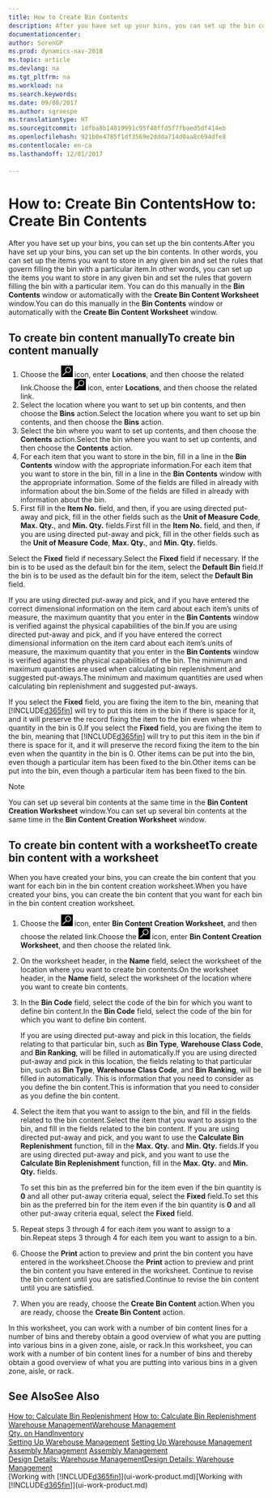```yaml
---
title: How to Create Bin Contents
description: After you have set up your bins, you can set up the bin contents. In other words, you can set up the items you want to store in any given bin and set the rules that govern filling the bin with a particular item.
documentationcenter: 
author: SorenGP
ms.prod: dynamics-nav-2018
ms.topic: article
ms.devlang: na
ms.tgt_pltfrm: na
ms.workload: na
ms.search.keywords: 
ms.date: 09/08/2017
ms.author: sgroespe
ms.translationtype: HT
ms.sourcegitcommit: 1dfba8b14019991c95f40ffd5f7fbaed5df414eb
ms.openlocfilehash: 921b0e4785f1df3569e2ddda714d0aa8c694dfe8
ms.contentlocale: en-ca
ms.lasthandoff: 12/01/2017

---
```

# <a name="how-to-create-bin-contents"></a><span data-ttu-id="338d2-104">How to: Create Bin Contents</span><span class="sxs-lookup"><span data-stu-id="338d2-104">How to: Create Bin Contents</span></span>
<span data-ttu-id="338d2-105">After you have set up your bins, you can set up the bin contents.</span><span class="sxs-lookup"><span data-stu-id="338d2-105">After you have set up your bins, you can set up the bin contents.</span></span> <span data-ttu-id="338d2-106">In other words, you can set up the items you want to store in any given bin and set the rules that govern filling the bin with a particular item.</span><span class="sxs-lookup"><span data-stu-id="338d2-106">In other words, you can set up the items you want to store in any given bin and set the rules that govern filling the bin with a particular item.</span></span> <span data-ttu-id="338d2-107">You can do this manually in the **Bin Contents** window or automatically with the **Create Bin Content Worksheet** window.</span><span class="sxs-lookup"><span data-stu-id="338d2-107">You can do this manually in the **Bin Contents** window or automatically with the **Create Bin Content Worksheet** window.</span></span>

## <a name="to-create-bin-content-manually"></a><span data-ttu-id="338d2-108">To create bin content manually</span><span class="sxs-lookup"><span data-stu-id="338d2-108">To create bin content manually</span></span>  
1.  <span data-ttu-id="338d2-109">Choose the ![Search for Page or Report](media/ui-search/search_small.png "Search for Page or Report icon") icon, enter **Locations**, and then choose the related link.</span><span class="sxs-lookup"><span data-stu-id="338d2-109">Choose the ![Search for Page or Report](media/ui-search/search_small.png "Search for Page or Report icon") icon, enter **Locations**, and then choose the related link.</span></span>  
2.  <span data-ttu-id="338d2-110">Select the location where you want to set up bin contents,  and then choose the **Bins** action.</span><span class="sxs-lookup"><span data-stu-id="338d2-110">Select the location where you want to set up bin contents,  and then choose the **Bins** action.</span></span>  
3.  <span data-ttu-id="338d2-111">Select the bin where you want to set up contents, and then choose the **Contents** action.</span><span class="sxs-lookup"><span data-stu-id="338d2-111">Select the bin where you want to set up contents, and then choose the **Contents** action.</span></span>  
4.  <span data-ttu-id="338d2-112">For each item that you want to store in the bin, fill in a line in the **Bin Contents** window with the appropriate information.</span><span class="sxs-lookup"><span data-stu-id="338d2-112">For each item that you want to store in the bin, fill in a line in the **Bin Contents** window with the appropriate information.</span></span> <span data-ttu-id="338d2-113">Some of the fields are filled in already with information about the bin.</span><span class="sxs-lookup"><span data-stu-id="338d2-113">Some of the fields are filled in already with information about the bin.</span></span>  
5.  <span data-ttu-id="338d2-114">First fill in the **Item No.** field, and then, if you are using directed put-away and pick, fill in the other fields such as the **Unit of Measure Code**, **Max. Qty.**, and **Min. Qty.** fields.</span><span class="sxs-lookup"><span data-stu-id="338d2-114">First fill in the **Item No.** field, and then, if you are using directed put-away and pick, fill in the other fields such as the **Unit of Measure Code**, **Max. Qty.**, and **Min. Qty.** fields.</span></span>  

<span data-ttu-id="338d2-115">Select the **Fixed** field if necessary.</span><span class="sxs-lookup"><span data-stu-id="338d2-115">Select the **Fixed** field if necessary.</span></span> <span data-ttu-id="338d2-116">If the bin is to be used as the default bin for the item, select the **Default Bin** field.</span><span class="sxs-lookup"><span data-stu-id="338d2-116">If the bin is to be used as the default bin for the item, select the **Default Bin** field.</span></span>  

<span data-ttu-id="338d2-117">If you are using directed put-away and pick, and if you have entered the correct dimensional information on the item card about each item’s units of measure, the maximum quantity that you enter in the **Bin Contents** window is verified against the physical capabilities of the bin.</span><span class="sxs-lookup"><span data-stu-id="338d2-117">If you are using directed put-away and pick, and if you have entered the correct dimensional information on the item card about each item’s units of measure, the maximum quantity that you enter in the **Bin Contents** window is verified against the physical capabilities of the bin.</span></span> <span data-ttu-id="338d2-118">The minimum and maximum quantities are used when calculating bin replenishment and suggested put-aways.</span><span class="sxs-lookup"><span data-stu-id="338d2-118">The minimum and maximum quantities are used when calculating bin replenishment and suggested put-aways.</span></span>  

<span data-ttu-id="338d2-119">If you select the **Fixed** field, you are fixing the item to the bin, meaning that [!INCLUDE[d365fin](includes/d365fin_md.md)] will try to put this item in the bin if there is space for it, and it will preserve the record fixing the item to the bin even when the quantity in the bin is 0.</span><span class="sxs-lookup"><span data-stu-id="338d2-119">If you select the **Fixed** field, you are fixing the item to the bin, meaning that [!INCLUDE[d365fin](includes/d365fin_md.md)] will try to put this item in the bin if there is space for it, and it will preserve the record fixing the item to the bin even when the quantity in the bin is 0.</span></span> <span data-ttu-id="338d2-120">Other items can be put into the bin, even though a particular item has been fixed to the bin.</span><span class="sxs-lookup"><span data-stu-id="338d2-120">Other items can be put into the bin, even though a particular item has been fixed to the bin.</span></span>  

> [!NOTE]  
>  <span data-ttu-id="338d2-121">You can set up several bin contents at the same time in the **Bin Content Creation Worksheet** window.</span><span class="sxs-lookup"><span data-stu-id="338d2-121">You can set up several bin contents at the same time in the **Bin Content Creation Worksheet** window.</span></span>  

## <a name="to-create-bin-content-with-a-worksheet"></a><span data-ttu-id="338d2-122">To create bin content with a worksheet</span><span class="sxs-lookup"><span data-stu-id="338d2-122">To create bin content with a worksheet</span></span>  
<span data-ttu-id="338d2-123">When you have created your bins, you can create the bin content that you want for each bin in the bin content creation worksheet.</span><span class="sxs-lookup"><span data-stu-id="338d2-123">When you have created your bins, you can create the bin content that you want for each bin in the bin content creation worksheet.</span></span>

1.  <span data-ttu-id="338d2-124">Choose the ![Search for Page or Report](media/ui-search/search_small.png "Search for Page or Report icon") icon, enter **Bin Content Creation Worksheet**, and then choose the related link.</span><span class="sxs-lookup"><span data-stu-id="338d2-124">Choose the ![Search for Page or Report](media/ui-search/search_small.png "Search for Page or Report icon") icon, enter **Bin Content Creation Worksheet**, and then choose the related link.</span></span>  
2.  <span data-ttu-id="338d2-125">On the worksheet header, in the **Name** field, select the worksheet of the location where you want to create bin contents.</span><span class="sxs-lookup"><span data-stu-id="338d2-125">On the worksheet header, in the **Name** field, select the worksheet of the location where you want to create bin contents.</span></span>  
3.  <span data-ttu-id="338d2-126">In the **Bin Code** field, select the code of the bin for which you want to define bin content.</span><span class="sxs-lookup"><span data-stu-id="338d2-126">In the **Bin Code** field, select the code of the bin for which you want to define bin content.</span></span>   

    <span data-ttu-id="338d2-127">If you are using directed put-away and pick in this location, the fields relating to that particular bin, such as **Bin Type**, **Warehouse Class Code**, and **Bin Ranking**, will be filled in automatically.</span><span class="sxs-lookup"><span data-stu-id="338d2-127">If you are using directed put-away and pick in this location, the fields relating to that particular bin, such as **Bin Type**, **Warehouse Class Code**, and **Bin Ranking**, will be filled in automatically.</span></span> <span data-ttu-id="338d2-128">This is information that you need to consider as you define the bin content.</span><span class="sxs-lookup"><span data-stu-id="338d2-128">This is information that you need to consider as you define the bin content.</span></span>  
4.  <span data-ttu-id="338d2-129">Select the item that you want to assign to the bin, and fill in the fields related to the bin content.</span><span class="sxs-lookup"><span data-stu-id="338d2-129">Select the item that you want to assign to the bin, and fill in the fields related to the bin content.</span></span> <span data-ttu-id="338d2-130">If you are using directed put-away and pick, and you want to use the **Calculate Bin Replenishment** function, fill in the **Max. Qty.** and **Min. Qty.** fields.</span><span class="sxs-lookup"><span data-stu-id="338d2-130">If you are using directed put-away and pick, and you want to use the **Calculate Bin Replenishment** function, fill in the **Max. Qty.** and **Min. Qty.** fields.</span></span>  

    <span data-ttu-id="338d2-131">To set this bin as the preferred bin for the item even if the bin quantity is **0** and all other put-away criteria equal, select the **Fixed** field.</span><span class="sxs-lookup"><span data-stu-id="338d2-131">To set this bin as the preferred bin for the item even if the bin quantity is **0** and all other put-away criteria equal, select the **Fixed** field.</span></span>  
5.  <span data-ttu-id="338d2-132">Repeat steps 3 through 4 for each item you want to assign to a bin.</span><span class="sxs-lookup"><span data-stu-id="338d2-132">Repeat steps 3 through 4 for each item you want to assign to a bin.</span></span>  
6.  <span data-ttu-id="338d2-133">Choose the **Print** action to preview and print the bin content you have entered in the worksheet.</span><span class="sxs-lookup"><span data-stu-id="338d2-133">Choose the **Print** action to preview and print the bin content you have entered in the worksheet.</span></span> <span data-ttu-id="338d2-134">Continue to revise the bin content until you are satisfied.</span><span class="sxs-lookup"><span data-stu-id="338d2-134">Continue to revise the bin content until you are satisfied.</span></span>  
7.  <span data-ttu-id="338d2-135">When you are ready, choose the **Create Bin Content** action.</span><span class="sxs-lookup"><span data-stu-id="338d2-135">When you are ready, choose the **Create Bin Content** action.</span></span>  

<span data-ttu-id="338d2-136">In this worksheet, you can work with a number of bin content lines for a number of bins and thereby obtain a good overview of what you are putting into various bins in a given zone, aisle, or rack.</span><span class="sxs-lookup"><span data-stu-id="338d2-136">In this worksheet, you can work with a number of bin content lines for a number of bins and thereby obtain a good overview of what you are putting into various bins in a given zone, aisle, or rack.</span></span>  

## <a name="see-also"></a><span data-ttu-id="338d2-137">See Also</span><span class="sxs-lookup"><span data-stu-id="338d2-137">See Also</span></span>
<span data-ttu-id="338d2-138">[How to: Calculate Bin Replenishment](warehouse-how-to-calculate-bin-replenishment.md)  </span><span class="sxs-lookup"><span data-stu-id="338d2-138">[How to: Calculate Bin Replenishment](warehouse-how-to-calculate-bin-replenishment.md)  </span></span>  
[<span data-ttu-id="338d2-139">Warehouse Management</span><span class="sxs-lookup"><span data-stu-id="338d2-139">Warehouse Management</span></span>](warehouse-manage-warehouse.md)  
[<span data-ttu-id="338d2-140">Qty. on Hand</span><span class="sxs-lookup"><span data-stu-id="338d2-140">Inventory</span></span>](inventory-manage-inventory.md)  
<span data-ttu-id="338d2-141">[Setting Up Warehouse Management](warehouse-setup-warehouse.md)   </span><span class="sxs-lookup"><span data-stu-id="338d2-141">[Setting Up Warehouse Management](warehouse-setup-warehouse.md)   </span></span>  
<span data-ttu-id="338d2-142">[Assembly Management](assembly-assemble-items.md)  </span><span class="sxs-lookup"><span data-stu-id="338d2-142">[Assembly Management](assembly-assemble-items.md)  </span></span>  
[<span data-ttu-id="338d2-143">Design Details: Warehouse Management</span><span class="sxs-lookup"><span data-stu-id="338d2-143">Design Details: Warehouse Management</span></span>](design-details-warehouse-management.md)  
<span data-ttu-id="338d2-144">[Working with [!INCLUDE[d365fin](includes/d365fin_md.md)]](ui-work-product.md)</span><span class="sxs-lookup"><span data-stu-id="338d2-144">[Working with [!INCLUDE[d365fin](includes/d365fin_md.md)]](ui-work-product.md)</span></span>

